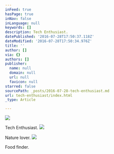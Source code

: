 ```yaml
---
inFeed: true
hasPage: true
inNav: false
inLanguage: null
keywords: []
description: Tech Enthusiast.
datePublished: '2016-07-28T17:50:37.118Z'
dateModified: '2016-07-28T17:50:34.976Z'
title: ''
author: []
via: {}
authors: []
publisher:
  name: null
  domain: null
  url: null
  favicon: null
starred: false
sourcePath: _posts/2016-07-28-tech-enthusiast.md
url: tech-enthusiast/index.html
_type: Article

---
```

![](https://the-grid-user-content.s3-us-west-2.amazonaws.com/94b4aeee-598b-4319-8858-d18b771db18b.jpg)

Tech Enthusiast.
![](https://the-grid-user-content.s3-us-west-2.amazonaws.com/edd056bd-4768-4fc8-b244-9422e9490a37.jpg)

Nature lover.
![](https://the-grid-user-content.s3-us-west-2.amazonaws.com/a5d3ee74-ecc8-4b37-9363-bcec4489c9ab.jpg)

Food finder.